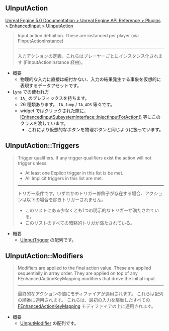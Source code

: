 ## UInputAction

[Unreal Engine 5.0 Documentation > Unreal Engine API Reference > Plugins > EnhancedInput > UInputAction](https://docs.unrealengine.com/5.0/en-US/API/Plugins/EnhancedInput/UInputAction/)

> Input action definition. These are instanced per player (via FInputActionInstance)
> 
> ----
> 入力アクションの定義。これらはプレーヤーごとにインスタンス化されます (FInputActionInstance 経由)。

* 概要
	* 物理的な入力に直接は紐付かない、入力の結果発生する事象を仮想的に表現するデータアセットです。
* Lyra での使われ方
	* `IA_` のプレフィックスを持ちます。
	* 26 種類あります。 `IA_Jump` / `IA_ADS` 等々です。
	* widget ではクリックされた際に、 [IEnhancedInputSubsystemInterface::InjectInputForAction()] 等にこのクラスを渡しています。
		* これにより仮想的なボタンを物理ボタンと同じように扱っています。

## UInputAction::Triggers

> Trigger qualifiers. If any trigger qualifiers exist the action will not trigger unless:
> - At least one Explicit trigger in this list is be met.
> - All Implicit triggers in this list are met.
> 
> ----
> トリガー条件です。いずれかのトリガー修飾子が存在する場合、アクションは以下の場合を除きトリガーされません。
> - このリストにある少なくとも1つの明示的なトリガーが満たされている。
> - このリストのすべての暗黙的トリガが満たされている。

* 概要
	* [UInputTrigger] の配列です。

## UInputAction::Modifiers

> Modifiers are applied to the final action value.
> These are applied sequentially in array order.
> They are applied on top of any FEnhancedActionKeyMapping modifiers that drove the initial input
> 
> ----
> 最終的なアクションの値にモディファイアが適用されます。
> これらは配列の順番に適用されます。
> これらは、最初の入力を駆動したすべての [FEnhancedActionKeyMapping] モディファイアの上に適用されます。

* 概要
	* [UInputModifier] の配列です。


<!--- ページ内のリンク --->

<!--- 自前の画像へのリンク --->

<!--- generated --->
[FEnhancedActionKeyMapping]: ../../UE/Input/FEnhancedActionKeyMapping.md#fenhancedactionkeymapping
[IEnhancedInputSubsystemInterface::InjectInputForAction()]: ../../UE/Input/IEnhancedInputSubsystemInterface.md#ienhancedinputsubsysteminterfaceinjectinputforaction
[UInputModifier]: ../../UE/Input/UInputModifier.md#uinputmodifier
[UInputTrigger]: ../../UE/Input/UInputTrigger.md#uinputtrigger
